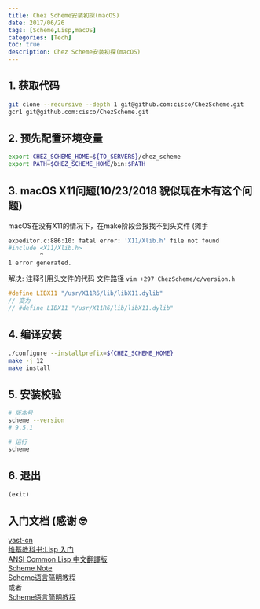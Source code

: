 ```yaml
---
title: Chez Scheme安装初探(macOS)
date: 2017/06/26
tags: [Scheme,Lisp,macOS]
categories: [Tech]
toc: true
description: Chez Scheme安装初探(macOS)
---
```



## 1. 获取代码

```bash
git clone --recursive --depth 1 git@github.com:cisco/ChezScheme.git
gcr1 git@github.com:cisco/ChezScheme.git
```

## 2. 预先配置环境变量

```bash
export CHEZ_SCHEME_HOME=${TO_SERVERS}/chez_scheme
export PATH=$CHEZ_SCHEME_HOME/bin:$PATH
```

## 3. macOS X11问题(10/23/2018 貌似现在木有这个问题)

macOS在没有X11的情况下，在make阶段会报找不到头文件 (摊手

```bash
expeditor.c:886:10: fatal error: 'X11/Xlib.h' file not found
#include <X11/Xlib.h>
         ^
1 error generated.
```

解决: 注释引用头文件的代码
文件路径 `vim +297 ChezScheme/c/version.h`

```c
#define LIBX11 "/usr/X11R6/lib/libX11.dylib"
// 变为
// #define LIBX11 "/usr/X11R6/lib/libX11.dylib"
```

## 4. 编译安装

```bash
./configure --installprefix=${CHEZ_SCHEME_HOME}
make -j 12
make install
```

## 5. 安装校验

```bash
# 版本号
scheme --version
# 9.5.1

# 运行
scheme
```

## 6. 退出

```scheme
(exit)
```

## 入门文档 (感谢 🤓

[yast-cn](http://deathking.github.io/yast-cn)  
[维基教科书:Lisp 入门](https://zh.wikibooks.org/wiki/Lisp_入門)  
[ANSI Common Lisp 中文翻譯版](http://acl.readthedocs.io/en/latest/)  
[Scheme Note](http://irw.ncut.edu.tw/peterju/scheme.html)  
[Scheme语言简明教程](https://www.gitbook.com/read/book/wizardforcel/teach-yourself-scheme)  
或者  
[Scheme语言简明教程](http://songjinghe.github.io/TYS-zh-translation/)  
